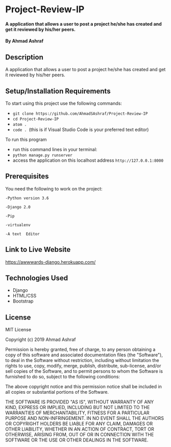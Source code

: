 # Project-Review-IP

#### A application that allows a user to post a project he/she has created and get it reviewed by his/her peers.

#### By **Ahmad Ashraf**

## Description
A application that allows a user to post a project he/she has created and get it reviewed by his/her peers.



## Setup/Installation Requirements
To start using this project use the following commands:

* `git clone https://github.com/AhmadSAshraf/Project-Review-IP`
* `cd Project-Review-IP`
* `atom .`
* `code . `(this is if Visual Studio Code is your preferred text editor)

To run this program
* run this command lines in your terminal:
* `python manage.py runserver`
* access the application on this localhost address `http://127.0.0.1:8000`

## Prerequisites
You need the following to work on the project:

`-Python version 3.6`

`-Django 2.0`

`-Pip`

`-virtualenv`

`-A text  Editor`
## Link to Live Website
https://awwwards-django.herokuapp.com/

## Technologies Used
* Django
* HTML/CSS
* Bootstrap

## License
MIT License

Copyright (c) 2019 Ahmad Ashraf

Permission is hereby granted, free of charge, to any person obtaining a copy of this software and associated documentation files (the "Software"), to deal in the Software without restriction, including without limitation the rights to use, copy, modify, merge, publish, distribute, sub-license, and/or sell copies of the Software, and to permit persons to whom the Software is furnished to do so, subject to the following conditions:

The above copyright notice and this permission notice shall be included in all copies or substantial portions of the Software.

THE SOFTWARE IS PROVIDED "AS IS", WITHOUT WARRANTY OF ANY KIND, EXPRESS OR IMPLIED, INCLUDING BUT NOT LIMITED TO THE WARRANTIES OF MERCHANTABILITY, FITNESS FOR A PARTICULAR PURPOSE AND NON-INFRINGEMENT. IN NO EVENT SHALL THE AUTHORS OR COPYRIGHT HOLDERS BE LIABLE FOR ANY CLAIM, DAMAGES OR OTHER LIABILITY, WHETHER IN AN ACTION OF CONTRACT, TORT OR OTHERWISE, ARISING FROM, OUT OF OR IN CONNECTION WITH THE SOFTWARE OR THE USE OR OTHER DEALINGS IN THE SOFTWARE.
